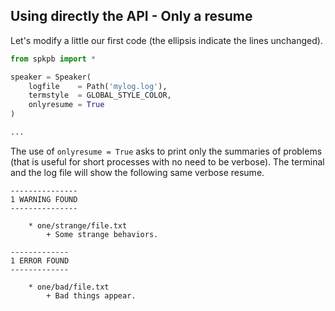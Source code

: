Using directly the API - Only a resume
--------------------------------------

Let's modify a little our first code (the ellipsis indicate the lines unchanged).

```python
from spkpb import *

speaker = Speaker(
    logfile    = Path('mylog.log'),
    termstyle  = GLOBAL_STYLE_COLOR,
    onlyresume = True
)

...
```

The use of ``onlyresume = True`` asks to print only the summaries of problems (that is useful for short processes with no need to be verbose). The terminal and the log file will show the following same verbose resume.

```
---------------
1 WARNING FOUND
---------------

    * one/strange/file.txt
        + Some strange behaviors.

-------------
1 ERROR FOUND
-------------

    * one/bad/file.txt
        + Bad things appear.
```
